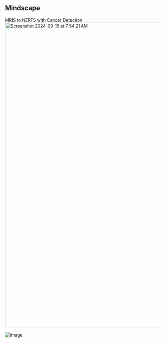 ## Mindscape

MRIS to NERFS with Cancer Detection
<img width="990" alt="Screenshot 2024-09-15 at 7 54 21 AM" src="https://github.com/user-attachments/assets/970e9311-ef02-4d86-830e-675affb6510a">

![image](https://github.com/user-attachments/assets/b7c2adc5-2b59-41d6-8e1d-1afefd5f2af3)

